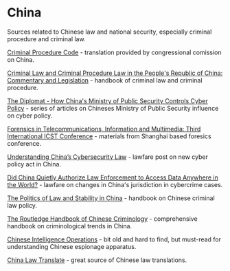 # China

Sources related to Chinese law and national security, especially criminal procedure and criminal law.

[Criminal Procedure Code](https://www.cecc.gov/resources/legal-provisions/criminal-procedure-law-of-the-peoples-republic-of-china) - translation provided by congressional comission on China.

[Criminal Law and Criminal Procedure Law in the People's Republic of China: Commentary and Legislation](https://books.google.dk/books?id=PlStoNNKha0C&dq=china+criminal+procedure&hl=pl&source=gbs_navlinks_s) - handbook of criminal law and criminal procedure.

[The Diplomat - How China's Ministry of Public Security Controls Cyber Policy](http://thediplomat.com/2015/04/how-chinas-ministry-of-public-security-controls-cyber-policy/) - series of articles on Chineses Ministry of Public Security influence on cyber policy.

[Forensics in Telecommunications, Information and Multimedia: Third International ICST Conference](https://books.google.dk/books?id=7riqCAAAQBAJ&dq=china+ministry+of+public+security+digital+evidence&hl=pl&source=gbs_navlinks_s) - materials from Shanghai based foresics conference.

[Understanding China’s Cybersecurity Law](https://www.lawfareblog.com/understanding-chinas-cybersecurity-law) - lawfare post on new cyber policy act in China.

[Did China Quietly Authorize Law Enforcement to Access Data Anywhere in the World?](https://www.lawfareblog.com/did-china-quietly-authorize-law-enforcement-access-data-anywhere-world) - lawfare on changes in China's jurisdiction in cybercrime cases.

[The Politics of Law and Stability in China](https://books.google.de/books?id=EEojBAAAQBAJ&dq=china+law+Technical+Investigation+Measures&hl=pl&source=gbs_navlinks_s) - handbook on Chinese criminal law policy.

[The Routledge Handbook of Chinese Criminology](https://books.google.de/books?id=5dgpAAAAQBAJ&dq=china+law+Technical+Investigation+Measures&hl=pl&source=gbs_navlinks_s) - comprehensive handbook on criminological trends in China.

[Chinese Intelligence Operations](https://books.google.dk/books?id=Mg8O3Gtc08MC&printsec=frontcover&hl=pl#v=onepage&q&f=false) - bit old and hard to find, but must-read for understanding Chinese espionage apparatus.

[China Law Translate](http://www.chinalawtranslate.com/?lang=en) - great source of Chinese law translations.
